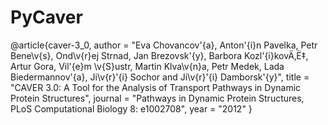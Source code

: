 # PyCaver


@article{caver-3_0,
    author = "Eva Chovancov\'{a}, Anton\'{i}n Pavelka, Petr Bene\v{s},  Ond\v{r}ej Strnad, Jan Brezovsk\'{y}, Barbora Kozl\'{i}kovÄ‚Ë‡, Artur Gora, Vil\'{e}m \v{S}ustr, Martin Klva\v{n}a, Petr Medek, Lada Biedermannov\'{a}, Ji\v{r}\'{i} Sochor and Ji\v{r}\'{i} Damborsk\'{y}",
    title = "CAVER 3.0: A Tool for the Analysis of Transport Pathways in Dynamic Protein Structures",
    journal = "Pathways in Dynamic Protein Structures, PLoS Computational Biology 8: e1002708",
    year = "2012"
}

